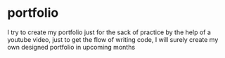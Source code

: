 # portfolio
I try to create my portfolio just for the sack of practice by the help of a youtube video, just to get the flow of writing code, I will surely create my own designed portfolio in upcoming months
